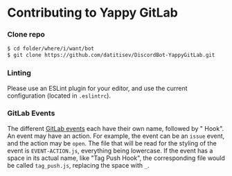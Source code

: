 # Contributing to Yappy GitLab

### Clone repo

```sh
$ cd folder/where/i/want/bot
$ git clone https://github.com/datitisev/DiscordBot-YappyGitLab.git
```

### Linting

Please use an ESLint plugin for your editor, and use the current configuration (located in `.eslintrc`).

### GitLab Events

The different [GitLab events](http://docs.gitlab.com/ce/web_hooks/web_hooks.html) each have their own name, followed by " Hook".
An event may have an action. For example, the event can be an `issue` event, and the action may be `open`.
The file that will be read for the styling of the event is `EVENT-ACTION.js`, everything being lowercase.
If the event has a space in its actual name, like "Tag Push Hook", the corresponding file would be called `tag_push.js`, replacing the space with `_`.
